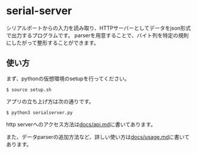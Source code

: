 # serial-server

シリアルポートからの入力を読み取り、HTTPサーバーとしてデータをjson形式で出力するプログラムです。
parserを用意することで、バイト列を特定の規則にしたがって整形することができます。

## 使い方

まず、pythonの仮想環境のsetupを行ってください。

```shell
$ source setup.sh
```

アプリの立ち上げ方は次の通りです。

```shell
$ python3 serialserver.py
```

http serverへのアクセス方法は[docs/api.md](docs/api.md)に書いてあります。

また、データparserの追加方法など、詳しい使い方は[docs/usage.md](docs/usage.md)に書いてあります。
